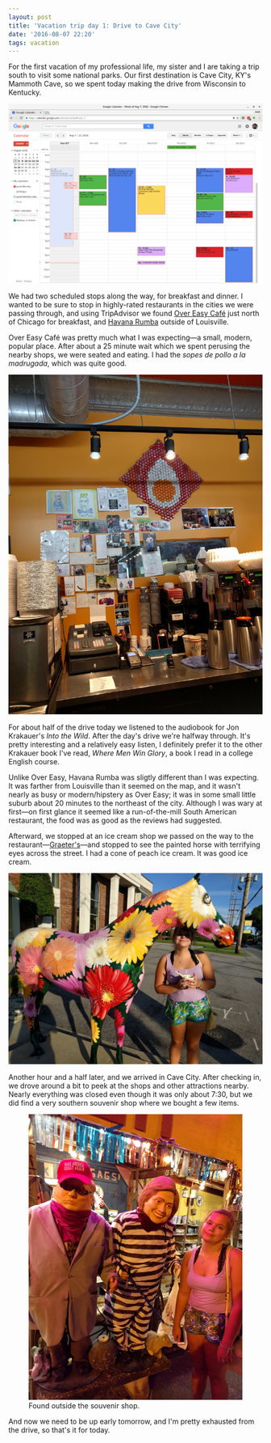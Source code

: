 ```yaml
---
layout: post
title: 'Vacation trip day 1: Drive to Cave City'
date: '2016-08-07 22:20'
tags: vacation
---
```


For the first vacation of my professional life, my sister and I are taking a trip south to visit some national parks. Our first destination is Cave City, KY's Mammoth Cave, so we spent today making the drive from Wisconsin to Kentucky.

![Calendar view of trip itinerary](/images/2016/08/trip-schedule.png)

We had two scheduled stops along the way, for breakfast and dinner. I wanted to be sure to stop in highly-rated restaurants in the cities we were passing through, and using TripAdvisor we found [Over Easy Café][over-easy] just north of Chicago for breakfast, and [Havana Rumba][havana-rumba] outside of Louisville.

Over Easy Café was pretty much what I was expecting—a small, modern, popular place. After about a 25 minute wait which we spent perusing the nearby shops, we were seated and eating. I had the *sopes de pollo a la madrugada*, which was quite good.

![Over Easy Café](/images/2016/08/over-easy-cafe.jpg)

For about half of the drive today we listened to the audiobook for Jon Krakauer's *Into the Wild*. After the day's drive we're halfway through. It's pretty interesting and a relatively easy listen, I definitely prefer it to the other Krakauer book I've read, *Where Men Win Glory*, a book I read in a college English course.

Unlike Over Easy, Havana Rumba was sligtly different than I was expecting. It was farther from Louisville than it seemed on the map, and it wasn't nearly as busy or modern/hipstery as Over Easy; it was in some small little suburb about 20 minutes to the northeast of the city. Although I was wary at first—on first glance it seemed like a run-of-the-mill South American restaurant, the food was as good as the reviews had suggested.

Afterward, we stopped at an ice cream shop we passed on the way to the restaurant—[Graeter's][graeters]—and stopped to see the painted horse with terrifying eyes across the street. I had a cone of peach ice cream. It was good ice cream.

![Flower horse with terrifying eyes](/images/2016/08/horse.jpg)

Another hour and a half later, and we arrived in Cave City. After checking in, we drove around a bit to peek at the shops and other attractions nearby. Nearly everything was closed even though it was only about 7:30, but we did find a very southern souvenir shop where we bought a few items.

<figure>
	<img src="/images/2016/08/hillary-and-trump.jpg" alt="Mannequin Donald Trump in a suit and Hillary Clinton in prison clothing, outside the souvenir shop" />
	<figcaption>Found outside the souvenir shop.</figcaption>
</figure>

And now we need to be up early tomorrow, and I'm pretty exhausted from the drive, so that's it for today.

[over-easy]: http://www.overeasycafechicago.com/
[havana-rumba]: http://www.yelp.com/biz/havana-rumba-louisville
[graeters]: http://www.graeters.com/retail-stores/louisville/stmatthews
